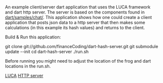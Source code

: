 An example client/server dart application that uses the LUCA framework and dart http server. The server is based on the components found in [dart/samples/chat/](https://code.google.com/p/dart/source/browse/#svn%2Fbranches%2Fbleeding_edge%2Fdart%2Fsamples%2Fchat). This application shows how one could create a client application that posts json data to a http server that then makes some calculations (in this example its hash values) and returns to the client. 

Build & Run this application:

git clone git://github.com/financeCoding/dart-hash-server.git
git submodule update --init
cd dart-hash-server
./run.sh

Before running you might need to adjust the location of the frog and dart locations in the run.sh. 

[LUCA](https://github.com/LUCA-Studios-LLC/LUCA-UI-Framework-for-Dart) 
[HTTP server](https://code.google.com/p/dart/source/browse/#svn%2Fbranches%2Fbleeding_edge%2Fdart%2Fsamples%2Fchat)


